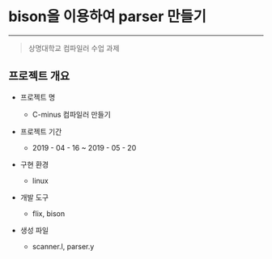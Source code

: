 # bison을 이용하여 parser 만들기
----------------------------------------
> 상명대학교 컴파일러 수업 과제

## 프로젝트 개요

- 프로젝트 명
  * C-minus 컴파일러 만들기

- 프로젝트 기간
  * 2019 - 04 - 16 ~ 2019 - 05 - 20

- 구현 환경
  * linux

- 개발 도구
  * flix, bison
  
- 생성 파일
  * scanner.l, parser.y
